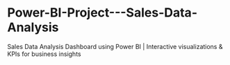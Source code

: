 # Power-BI-Project---Sales-Data-Analysis
Sales Data Analysis Dashboard using Power BI | Interactive visualizations &amp; KPIs for business insights

